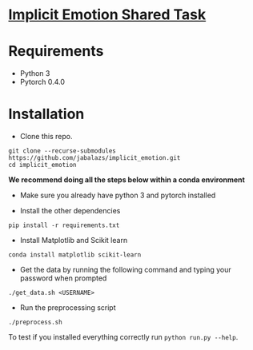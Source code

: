 # [Implicit Emotion Shared Task](http://implicitemotions.wassa2018.com/)

# Requirements
* Python 3
* Pytorch 0.4.0

# Installation


* Clone this repo.
```
git clone --recurse-submodules https://github.com/jabalazs/implicit_emotion.git
cd implicit_emotion
```

**We recommend doing all the steps below within a conda environment**

* Make sure you already have python 3 and pytorch installed

* Install the other dependencies
```
pip install -r requirements.txt
```

* Install Matplotlib and Scikit learn
```
conda install matplotlib scikit-learn
```

* Get the data by running the following command and typing your password when prompted
```
./get_data.sh <USERNAME>
```

* Run the preprocessing script
```
./preprocess.sh
```

To test if you installed everything correctly run `python run.py --help`.
